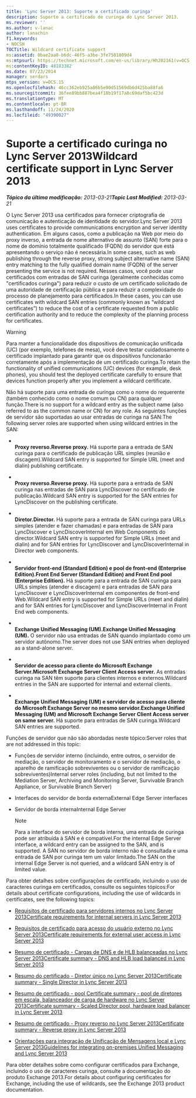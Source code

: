 ```yaml
---
title: 'Lync Server 2013: Suporte a certificado curinga'
description: Suporte a certificado de curinga do Lync Server 2013.
ms.reviewer: ''
ms.author: v-lanac
author: lanachin
f1.keywords:
- NOCSH
TOCTitle: Wildcard certificate support
ms:assetid: 0bae2aa8-b6dc-46f5-a3be-3fe7581809d4
ms:mtpsurl: https://technet.microsoft.com/en-us/library/Hh202161(v=OCS.15)
ms:contentKeyID: 48183382
ms.date: 07/23/2014
manager: serdars
mtps_version: v=OCS.15
ms.openlocfilehash: 46cc362eb925a86b5e90d51569db6d425ba88fa6
ms.sourcegitcommit: 36fee89bb887bea4f18b19f17a8c69daf5bc423d
ms.translationtype: MT
ms.contentlocale: pt-BR
ms.lasthandoff: 11/24/2020
ms.locfileid: "49390027"
---
```

# <a name="wildcard-certificate-support-in-lync-server-2013"></a><span data-ttu-id="363ca-103">Suporte a certificado curinga no Lync Server 2013</span><span class="sxs-lookup"><span data-stu-id="363ca-103">Wildcard certificate support in Lync Server 2013</span></span>

<div data-xmlns="http://www.w3.org/1999/xhtml">

<div class="topic" data-xmlns="http://www.w3.org/1999/xhtml" data-msxsl="urn:schemas-microsoft-com:xslt" data-cs="https://msdn.microsoft.com/">

<div data-asp="https://msdn2.microsoft.com/asp">



</div>

<div id="mainSection">

<div id="mainBody"><span data-ttu-id="363ca-104">

<span> </span></span><span class="sxs-lookup"><span data-stu-id="363ca-104">

<span> </span></span></span>

<span data-ttu-id="363ca-105">_**Tópico da última modificação:** 2013-03-21_</span><span class="sxs-lookup"><span data-stu-id="363ca-105">_**Topic Last Modified:** 2013-03-21_</span></span>

<span data-ttu-id="363ca-106">O Lync Server 2013 usa certificados para fornecer criptografia de comunicação e autenticação de identidade do servidor.</span><span class="sxs-lookup"><span data-stu-id="363ca-106">Lync Server 2013 uses certificates to provide communications encryption and server identity authentication.</span></span> <span data-ttu-id="363ca-107">Em alguns casos, como a publicação na Web por meio do proxy inverso, a entrada de nome alternativo de assunto (SAN) forte para o nome de domínio totalmente qualificado (FQDN) do servidor que está apresentando o serviço não é necessária.</span><span class="sxs-lookup"><span data-stu-id="363ca-107">In some cases, such as web publishing through the reverse proxy, strong subject alternative name (SAN) entry matching to the fully qualified domain name (FQDN) of the server presenting the service is not required.</span></span> <span data-ttu-id="363ca-108">Nesses casos, você pode usar certificados com entradas de SAN curinga (geralmente conhecidas como "certificados curinga") para reduzir o custo de um certificado solicitado de uma autoridade de certificação pública e para reduzir a complexidade do processo de planejamento para certificados.</span><span class="sxs-lookup"><span data-stu-id="363ca-108">In these cases, you can use certificates with wildcard SAN entries (commonly known as “wildcard certificates”) to reduce the cost of a certificate requested from a public certification authority and to reduce the complexity of the planning process for certificates.</span></span>

<div>


> [!WARNING]  
> <span data-ttu-id="363ca-109">Para manter a funcionalidade dos dispositivos de comunicação unificada (UC) (por exemplo, telefones de mesa), você deve testar cuidadosamente o certificado implantado para garantir que os dispositivos funcionarão corretamente após a implementação de um certificado curinga.</span><span class="sxs-lookup"><span data-stu-id="363ca-109">To retain the functionality of unified communications (UC) devices (for example, desk phones), you should test the deployed certificate carefully to ensure that devices function properly after you implement a wildcard certificate.</span></span>



</div>

<span data-ttu-id="363ca-110">Não há suporte para uma entrada de curinga como o nome do requerente (também conhecido como o nome comum ou CN) para qualquer função.</span><span class="sxs-lookup"><span data-stu-id="363ca-110">There is no support for a wildcard entry as the subject name (also referred to as the common name or CN) for any role.</span></span> <span data-ttu-id="363ca-111">As seguintes funções de servidor são suportadas ao usar entradas de curinga na SAN:</span><span class="sxs-lookup"><span data-stu-id="363ca-111">The following server roles are supported when using wildcard entries in the SAN:</span></span>

  - <span></span>  
    <span data-ttu-id="363ca-112">**Proxy reverso.**</span><span class="sxs-lookup"><span data-stu-id="363ca-112">**Reverse proxy.**</span></span>   <span data-ttu-id="363ca-113">Há suporte para a entrada de SAN curinga para o certificado de publicação URL simples (reunião e discagem).</span><span class="sxs-lookup"><span data-stu-id="363ca-113">Wildcard SAN entry is supported for Simple URL (meet and dialin) publishing certificate.</span></span>

  - <span></span>  
    <span data-ttu-id="363ca-114">**Proxy reverso.**</span><span class="sxs-lookup"><span data-stu-id="363ca-114">**Reverse proxy.**</span></span>   <span data-ttu-id="363ca-115">Há suporte para a entrada de SAN curinga nas entradas de SAN para LyncDiscover no certificado de publicação.</span><span class="sxs-lookup"><span data-stu-id="363ca-115">Wildcard SAN entry is supported for the SAN entries for LyncDiscover on the publishing certificate.</span></span>

  - <span></span>  
    <span data-ttu-id="363ca-116">**Diretor.**</span><span class="sxs-lookup"><span data-stu-id="363ca-116">**Director.**</span></span>   <span data-ttu-id="363ca-117">Há suporte para a entrada de SAN curinga para URLs simples (atender e fazer chamadas) e para entradas de SAN para LyncDiscover e LyncDiscoverInternal em Web Components do director.</span><span class="sxs-lookup"><span data-stu-id="363ca-117">Wildcard SAN entry is supported for Simple URLs (meet and dialin) and for SAN entries for LyncDiscover and LyncDiscoverInternal in Director web components.</span></span>

  - <span></span>  
    <span data-ttu-id="363ca-118">**Servidor front-end (Standard Edition) e pool de front-end (Enterprise Edition).**</span><span class="sxs-lookup"><span data-stu-id="363ca-118">**Front End Server (Standard Edition) and Front End pool (Enterprise Edition).**</span></span> <span data-ttu-id="363ca-119">Há suporte para a entrada de SAN curinga para URLs simples (atender e discagem) e para entradas de SAN para LyncDiscover e LyncDiscoverInternal em componentes de front-end Web.</span><span class="sxs-lookup"><span data-stu-id="363ca-119">Wildcard SAN entry is supported for Simple URLs (meet and dialin) and for SAN entries for LyncDiscover and LyncDiscoverInternal in Front End web components.</span></span>

  - <span></span>  
    <span data-ttu-id="363ca-120">**Exchange Unified Messaging (UM).**</span><span class="sxs-lookup"><span data-stu-id="363ca-120">**Exchange Unified Messaging (UM).**</span></span>   <span data-ttu-id="363ca-121">O servidor não usa entradas de SAN quando implantado como um servidor autônomo.</span><span class="sxs-lookup"><span data-stu-id="363ca-121">The server does not use SAN entries when deployed as a stand-alone server.</span></span>

  - <span></span>  
    <span data-ttu-id="363ca-122">**Servidor de acesso para cliente do Microsoft Exchange Server.**</span><span class="sxs-lookup"><span data-stu-id="363ca-122">**Microsoft Exchange Server Client Access server.**</span></span>   <span data-ttu-id="363ca-123">As entradas curinga na SAN têm suporte para clientes internos e externos.</span><span class="sxs-lookup"><span data-stu-id="363ca-123">Wildcard entries in the SAN are supported for internal and external clients.</span></span>

  - <span></span>  
    <span data-ttu-id="363ca-124">**Exchange Unified Messaging (UM) e servidor de acesso para cliente do Microsoft Exchange Server no mesmo servidor.**</span><span class="sxs-lookup"><span data-stu-id="363ca-124">**Exchange Unified Messaging (UM) and Microsoft Exchange Server Client Access server on same server.**</span></span>   <span data-ttu-id="363ca-125">Há suporte para entradas de SAN curinga.</span><span class="sxs-lookup"><span data-stu-id="363ca-125">Wildcard SAN entries are supported.</span></span>

<span data-ttu-id="363ca-126">Funções de servidor que não são abordadas neste tópico:</span><span class="sxs-lookup"><span data-stu-id="363ca-126">Server roles that are not addressed in this topic:</span></span>

  - <span data-ttu-id="363ca-127">Funções de servidor interno (incluindo, entre outros, o servidor de mediação, o servidor de monitoramento e o servidor de mediação, o aparelho de ramificação sobreviventes ou o servidor de ramificação sobreviventes)</span><span class="sxs-lookup"><span data-stu-id="363ca-127">Internal server roles (including, but not limited to the Mediation Server, Archiving and Monitoring Server, Survivable Branch Appliance, or Survivable Branch Server)</span></span>

  - <span data-ttu-id="363ca-128">Interfaces do servidor de borda externa</span><span class="sxs-lookup"><span data-stu-id="363ca-128">External Edge Server interfaces</span></span>

  - <span data-ttu-id="363ca-129">Servidor de borda interna</span><span class="sxs-lookup"><span data-stu-id="363ca-129">Internal Edge Server</span></span>
    
    <div>
    

    > [!NOTE]  
    > <span data-ttu-id="363ca-130">Para a interface do servidor de borda interna, uma entrada de curinga pode ser atribuída à SAN e é compatível.</span><span class="sxs-lookup"><span data-stu-id="363ca-130">For the internal Edge Server interface, a wildcard entry can be assigned to the SAN, and is supported.</span></span> <span data-ttu-id="363ca-131">A SAN no servidor de borda interno não é consultada e uma entrada de SAN por curinga tem um valor limitado.</span><span class="sxs-lookup"><span data-stu-id="363ca-131">The SAN on the internal Edge Server is not queried, and a wildcard SAN entry is of limited value.</span></span>

    
    </div>

<span data-ttu-id="363ca-132">Para obter detalhes sobre configurações de certificado, incluindo o uso de caracteres curinga em certificados, consulte os seguintes tópicos:</span><span class="sxs-lookup"><span data-stu-id="363ca-132">For details about certificate configurations, including the use of wildcards in certificates, see the following topics:</span></span>

  - [<span data-ttu-id="363ca-133">Requisitos de certificado para servidores internos no Lync Server 2013</span><span class="sxs-lookup"><span data-stu-id="363ca-133">Certificate requirements for internal servers in Lync Server 2013</span></span>](lync-server-2013-certificate-requirements-for-internal-servers.md)

  - [<span data-ttu-id="363ca-134">Requisitos de certificado para acesso do usuário externo no Lync Server 2013</span><span class="sxs-lookup"><span data-stu-id="363ca-134">Certificate requirements for external user access in Lync Server 2013</span></span>](lync-server-2013-certificate-requirements-for-external-user-access.md)

  - [<span data-ttu-id="363ca-135">Resumo de certificado - Cargas de DNS e de HLB balanceadas no Lync Server 2013</span><span class="sxs-lookup"><span data-stu-id="363ca-135">Certificate summary - DNS and HLB load balanced in Lync Server 2013</span></span>](lync-server-2013-certificate-summary-dns-and-hlb-load-balanced.md)

  - [<span data-ttu-id="363ca-136">Resumo do certificado - Diretor único no Lync Server 2013</span><span class="sxs-lookup"><span data-stu-id="363ca-136">Certificate summary - Single Director in Lync Server 2013</span></span>](lync-server-2013-certificate-summary-single-director.md)

  - [<span data-ttu-id="363ca-137">Resumo de certificado - pool Certificate summary - pool de diretores em escala, balanceador de carga de hardware no Lync Server 2013</span><span class="sxs-lookup"><span data-stu-id="363ca-137">Certificate summary - Scaled Director pool, hardware load balancer in Lync Server 2013</span></span>](lync-server-2013-certificate-summary-scaled-director-pool-hardware-load-balancer.md)

  - [<span data-ttu-id="363ca-138">Resumo de certificado - Proxy reverso no Lync Server 2013</span><span class="sxs-lookup"><span data-stu-id="363ca-138">Certificate summary - Reverse proxy in Lync Server 2013</span></span>](lync-server-2013-certificate-summary-reverse-proxy.md)

  - [<span data-ttu-id="363ca-139">Orientações para integração de Unificação de Mensagens local e Lync Server 2013</span><span class="sxs-lookup"><span data-stu-id="363ca-139">Guidelines for integrating on-premises Unified Messaging and Lync Server 2013</span></span>](lync-server-2013-guidelines-for-integrating-on-premises-unified-messaging.md)

<span data-ttu-id="363ca-140">Para obter detalhes sobre como configurar certificados para Exchange, incluindo o uso de caracteres curinga, consulte a documentação do produto Exchange 2013.</span><span class="sxs-lookup"><span data-stu-id="363ca-140">For details about configuring certificates for Exchange, including the use of wildcards, see the Exchange 2013 product documentation.</span></span>

<span data-ttu-id="363ca-141"></div>

<span> </span>

</div>

</div>

</span><span class="sxs-lookup"><span data-stu-id="363ca-141"></div>

<span> </span>

</div>

</div>

</span></span></div>

